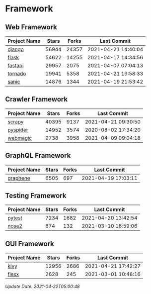 # Framework

## Web Framework
| Project Name | Stars | Forks | Last Commit |
| ------------ | ----- | ----- | ----------- |
| [django](https://github.com/django/django) | 56944 | 24357 | 2021-04-21 14:40:04 |
| [flask](https://github.com/pallets/flask) | 54622 | 14255 | 2021-04-17 14:34:56 |
| [fastapi](https://github.com/tiangolo/fastapi) | 29957 | 2075 | 2021-04-07 07:04:13 |
| [tornado](https://github.com/tornadoweb/tornado) | 19941 | 5358 | 2021-04-21 19:58:33 |
| [sanic](https://github.com/sanic-org/sanic) | 14876 | 1344 | 2021-04-19 21:53:42 |

## Crawler Framework
| Project Name | Stars | Forks | Last Commit |
| ------------ | ----- | ----- | ----------- |
| [scrapy](https://github.com/scrapy/scrapy) | 40395 | 9137 | 2021-04-21 09:30:50 |
| [pyspider](https://github.com/binux/pyspider) | 14952 | 3574 | 2020-08-02 17:34:20 |
| [webmagic](https://github.com/code4craft/webmagic) | 9738 | 3958 | 2021-04-09 09:04:18 |

## GraphQL Framework
| Project Name | Stars | Forks | Last Commit |
| ------------ | ----- | ----- | ----------- |
| [graphene](https://github.com/graphql-python/graphene) | 6505 | 697 | 2021-04-19 17:03:11 |

## Testing Framework
| Project Name | Stars | Forks | Last Commit |
| ------------ | ----- | ----- | ----------- |
| [pytest](https://github.com/pytest-dev/pytest) | 7234 | 1682 | 2021-04-20 13:42:54 |
| [nose2](https://github.com/nose-devs/nose2) | 674 | 132 | 2021-03-10 16:59:06 |

## GUI Framework
| Project Name | Stars | Forks | Last Commit |
| ------------ | ----- | ----- | ----------- |
| [kivy](https://github.com/kivy/kivy) | 12956 | 2686 | 2021-04-21 17:42:27 |
| [flexx](https://github.com/flexxui/flexx) | 2628 | 245 | 2021-03-01 10:48:16 |

*Update Date: 2021-04-22T05:00:48*